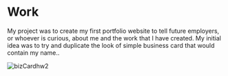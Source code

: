 # Work

My project was to create my first portfolio website to tell future employers, or whoever is curious, about me and the work that I have created. 
My initial idea was to try and duplicate the look of simple business card that would contain my name.. 

![bizCardhw2](https://user-images.githubusercontent.com/95048609/148659992-3ad7aeef-a58c-473a-aafd-155a67a56925.jpeg)
